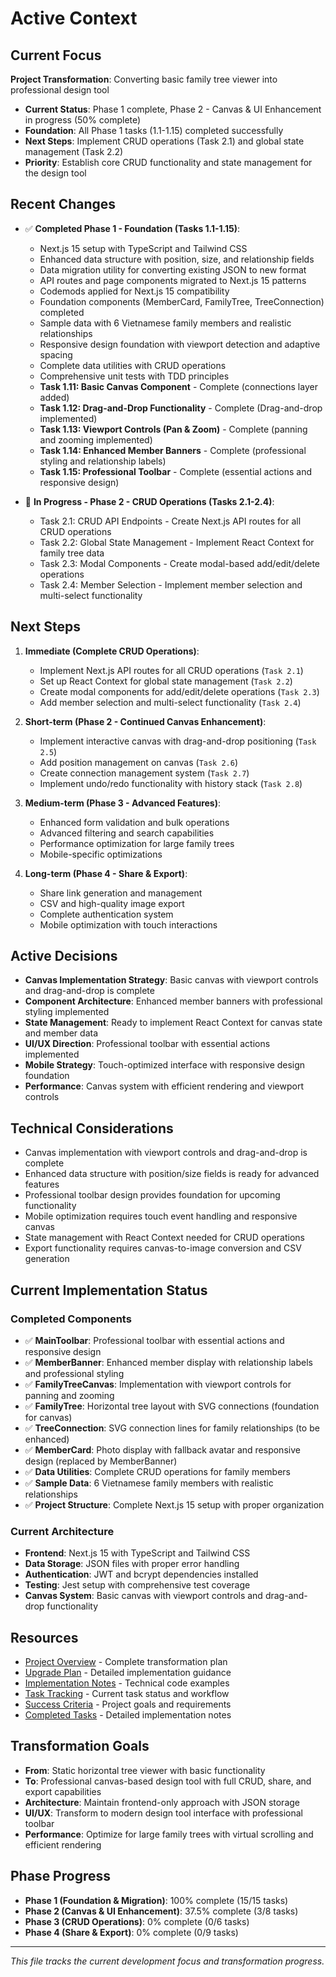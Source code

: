 # Active Context

## Current Focus

**Project Transformation**: Converting basic family tree viewer into professional design tool
  - **Current Status**: Phase 1 complete, Phase 2 - Canvas & UI Enhancement in progress (50% complete)
- **Foundation**: All Phase 1 tasks (1.1-1.15) completed successfully
- **Next Steps**: Implement CRUD operations (Task 2.1) and global state management (Task 2.2)
- **Priority**: Establish core CRUD functionality and state management for the design tool

## Recent Changes

- ✅ **Completed Phase 1 - Foundation (Tasks 1.1-1.15)**:
  - Next.js 15 setup with TypeScript and Tailwind CSS
  - Enhanced data structure with position, size, and relationship fields
  - Data migration utility for converting existing JSON to new format
  - API routes and page components migrated to Next.js 15 patterns
  - Codemods applied for Next.js 15 compatibility
  - Foundation components (MemberCard, FamilyTree, TreeConnection) completed
  - Sample data with 6 Vietnamese family members and realistic relationships
  - Responsive design foundation with viewport detection and adaptive spacing
  - Complete data utilities with CRUD operations
  - Comprehensive unit tests with TDD principles
  - **Task 1.11: Basic Canvas Component** - Complete (connections layer added)
  - **Task 1.12: Drag-and-Drop Functionality** - Complete (Drag-and-drop implemented)
  - **Task 1.13: Viewport Controls (Pan & Zoom)** - Complete (panning and zooming implemented)
  - **Task 1.14: Enhanced Member Banners** - Complete (professional styling and relationship labels)
  - **Task 1.15: Professional Toolbar** - Complete (essential actions and responsive design)

- 🔄 **In Progress - Phase 2 - CRUD Operations (Tasks 2.1-2.4)**:
  - Task 2.1: CRUD API Endpoints - Create Next.js API routes for all CRUD operations
  - Task 2.2: Global State Management - Implement React Context for family tree data
  - Task 2.3: Modal Components - Create modal-based add/edit/delete operations
  - Task 2.4: Member Selection - Implement member selection and multi-select functionality

## Next Steps

1. **Immediate (Complete CRUD Operations)**:
   - Implement Next.js API routes for all CRUD operations (`Task 2.1`)
   - Set up React Context for global state management (`Task 2.2`)
   - Create modal components for add/edit/delete operations (`Task 2.3`)
   - Add member selection and multi-select functionality (`Task 2.4`)

2. **Short-term (Phase 2 - Continued Canvas Enhancement)**:
   - Implement interactive canvas with drag-and-drop positioning (`Task 2.5`)
   - Add position management on canvas (`Task 2.6`)
   - Create connection management system (`Task 2.7`)
   - Implement undo/redo functionality with history stack (`Task 2.8`)

3. **Medium-term (Phase 3 - Advanced Features)**:
   - Enhanced form validation and bulk operations
   - Advanced filtering and search capabilities
   - Performance optimization for large family trees
   - Mobile-specific optimizations

4. **Long-term (Phase 4 - Share & Export)**:
   - Share link generation and management
   - CSV and high-quality image export
   - Complete authentication system
   - Mobile optimization with touch interactions

## Active Decisions

- **Canvas Implementation Strategy**: Basic canvas with viewport controls and drag-and-drop is complete
- **Component Architecture**: Enhanced member banners with professional styling implemented
- **State Management**: Ready to implement React Context for canvas state and member data
- **UI/UX Direction**: Professional toolbar with essential actions implemented
- **Mobile Strategy**: Touch-optimized interface with responsive design foundation
- **Performance**: Canvas system with efficient rendering and viewport controls

## Technical Considerations

- Canvas implementation with viewport controls and drag-and-drop is complete
- Enhanced data structure with position/size fields is ready for advanced features
- Professional toolbar design provides foundation for upcoming functionality
- Mobile optimization requires touch event handling and responsive canvas
- State management with React Context needed for CRUD operations
- Export functionality requires canvas-to-image conversion and CSV generation

## Current Implementation Status

### **Completed Components**
- ✅ **MainToolbar**: Professional toolbar with essential actions and responsive design
- ✅ **MemberBanner**: Enhanced member display with relationship labels and professional styling
- ✅ **FamilyTreeCanvas**: Implementation with viewport controls for panning and zooming
- ✅ **FamilyTree**: Horizontal tree layout with SVG connections (foundation for canvas)
- ✅ **TreeConnection**: SVG connection lines for family relationships (to be enhanced)
- ✅ **MemberCard**: Photo display with fallback avatar and responsive design (replaced by MemberBanner)
- ✅ **Data Utilities**: Complete CRUD operations for family members
- ✅ **Sample Data**: 6 Vietnamese family members with realistic relationships
- ✅ **Project Structure**: Complete Next.js 15 setup with proper organization

### **Current Architecture**
- **Frontend**: Next.js 15 with TypeScript and Tailwind CSS
- **Data Storage**: JSON files with proper error handling
- **Authentication**: JWT and bcrypt dependencies installed
- **Testing**: Jest setup with comprehensive test coverage
- **Canvas System**: Basic canvas with viewport controls and drag-and-drop functionality

## Resources

- [Project Overview](../family-tree/docs/project-overview.md) - Complete transformation plan
- [Upgrade Plan](../family-tree/docs/upgrade-plan.md) - Detailed implementation guidance
- [Implementation Notes](../family-tree/docs/implementation-notes.md) - Technical code examples
- [Task Tracking](../family-tree/docs/task-tracking.md) - Current task status and workflow
- [Success Criteria](../family-tree/docs/success-criteria.md) - Project goals and requirements
- [Completed Tasks](../family-tree/docs/completed-tasks.md) - Detailed implementation notes

## Transformation Goals

- **From**: Static horizontal tree viewer with basic functionality
- **To**: Professional canvas-based design tool with full CRUD, share, and export capabilities
- **Architecture**: Maintain frontend-only approach with JSON storage
- **UI/UX**: Transform to modern design tool interface with professional toolbar
- **Performance**: Optimize for large family trees with virtual scrolling and efficient rendering

## Phase Progress

- **Phase 1 (Foundation & Migration)**: 100% complete (15/15 tasks)
- **Phase 2 (Canvas & UI Enhancement)**: 37.5% complete (3/8 tasks)
- **Phase 3 (CRUD Operations)**: 0% complete (0/6 tasks)
- **Phase 4 (Share & Export)**: 0% complete (0/9 tasks)

---

*This file tracks the current development focus and transformation progress.*